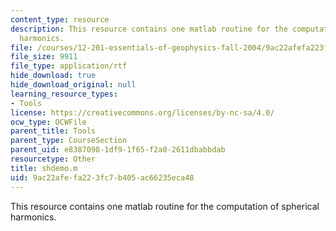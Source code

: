 ```yaml
---
content_type: resource
description: This resource contains one matlab routine for the computation of spherical
  harmonics.
file: /courses/12-201-essentials-of-geophysics-fall-2004/9ac22afefa223fc7b405ac66235eca48_shdemo.m
file_size: 9911
file_type: application/rtf
hide_download: true
hide_download_original: null
learning_resource_types:
- Tools
license: https://creativecommons.org/licenses/by-nc-sa/4.0/
ocw_type: OCWFile
parent_title: Tools
parent_type: CourseSection
parent_uid: e8387098-1df9-1f65-f2a0-2611dbabbdab
resourcetype: Other
title: shdemo.m
uid: 9ac22afe-fa22-3fc7-b405-ac66235eca48
---
```

This resource contains one matlab routine for the computation of spherical harmonics.